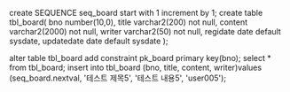 create SEQUENCE seq_board start with 1 increment by 1;
create table tbl_board(
    bno number(10,0),
    title varchar2(200) not null,
    content varchar2(2000) not null,
    writer varchar2(50) not null,
    regidate date default sysdate,
    updatedate date default sysdate 
);

alter table tbl_board add constraint pk_board primary key(bno);
select * from tbl_board;
insert into tbl_board (bno, title, content, writer)values (seq_board.nextval, '테스트 제목5', '테스트 내용5', 'user005');